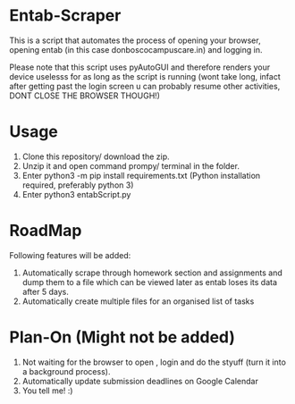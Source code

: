 # Entab-Scraper
This is a script that automates the process of opening your browser, opening entab (in this case donboscocampuscare.in) and logging in. 

Please note that this script uses pyAutoGUI and therefore renders your device uselesss for as long as the script is running (wont take long, infact after getting past the login screen u can probably resume other activities, DONT CLOSE THE BROWSER THOUGH!)

# Usage
1) Clone this repository/ download the zip.
2) Unzip it and open command prompy/ terminal in the folder.
3) Enter python3 -m pip install requirements.txt (Python installation required, preferably python 3)
4) Enter python3 entabScript.py

# RoadMap
Following features will be added:
1) Automatically scrape through homework section and assignments and dump them to a file which can be viewed later as entab loses its data after 5 days.
2) Automatically create multiple files for an organised list of tasks

# Plan-On (Might not be added)
1) Not waiting for the browser to open , login and do the styuff (turn it into a background process).
2) Automatically update submission deadlines on Google Calendar
3) You tell me! :)
